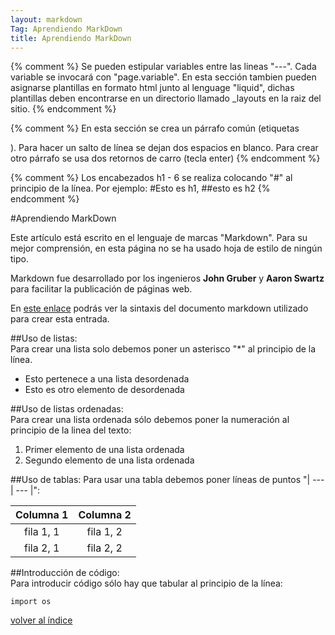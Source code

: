 ```yaml
---
layout: markdown
Tag: Aprendiendo MarkDown
title: Aprendiendo MarkDown
---
```


{% comment %} 
    Se pueden estipular variables entre las lineas "---". Cada variable se invocará con "page.variable".
    En esta sección tambien pueden asignarse plantillas en formato html junto al lenguage "liquid", dichas plantillas deben encontrarse en un directorio llamado _layouts en la raiz del sitio. 
{% endcomment %}


{% comment %} 
    En esta sección se crea un párrafo común (etiquetas <p> </p>). Para hacer un salto de línea se dejan dos espacios en blanco. Para crear otro párrafo se usa dos retornos de carro (tecla enter)
{% endcomment %}

{% comment %} 
    Los encabezados h1 - 6 se realiza colocando "#" al principio de la línea. Por ejemplo: #Esto es h1, ##esto es h2
{% endcomment %}

#Aprendiendo MarkDown

Este artículo está escrito en el lenguaje de marcas "Markdown". Para su mejor comprensión, en esta página no se ha usado hoja de estilo de ningún tipo.  

Markdown fue desarrollado por los ingenieros  **John Gruber** y **Aaron Swartz** para facilitar la publicación de páginas web.

En [este enlace](https://raw.githubusercontent.com/antonioluna/antonioluna.github.io/master/markdown.md) podrás ver la sintaxis del documento markdown utilizado para crear esta entrada.

##Uso de listas:  
Para crear una lista solo debemos poner un asterisco "*" al principio de la línea.  

* Esto pertenece a una lista desordenada
* Esto es otro elemento de desordenada

##Uso de listas ordenadas:  
Para crear una lista ordenada sólo debemos poner la numeración al principio de la linea del texto:

1. Primer elemento de una lista ordenada
2. Segundo elemento de una lista ordenada

##Uso de tablas:
Para usar una tabla debemos poner líneas de puntos "| --- | --- |":  

| Columna 1 | Columna 2 |
| :-------: | :-------: |
| fila 1, 1 | fila 1, 2 |
| fila 2, 1 | fila 2, 2 |

##Introducción de código:  
Para introducir código sólo hay que tabular al principio de la línea:  

	import os

[volver al índice](https://antonioluna.github.io)